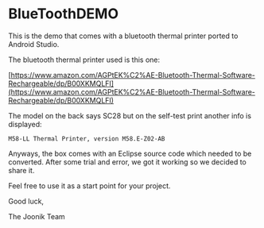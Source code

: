 # BlueToothDEMO
This is the demo that comes with a bluetooth thermal printer ported to Android Studio.

The bluetooth thermal printer used is this one:

[https://www.amazon.com/AGPtEK%C2%AE-Bluetooth-Thermal-Software-Rechargeable/dp/B00XKMQLFI](https://www.amazon.com/AGPtEK%C2%AE-Bluetooth-Thermal-Software-Rechargeable/dp/B00XKMQLFI)

The model on the back says SC28 but on the self-test print another info is displayed:

`M58-LL Thermal Printer, version M58.E-Z02-AB`

Anyways, the box comes with an Eclipse source code which needed to be converted. After some trial and error, we got it working so we decided to share it.

Feel free to use it as a start point for your project.


Good luck,

The Joonik Team
